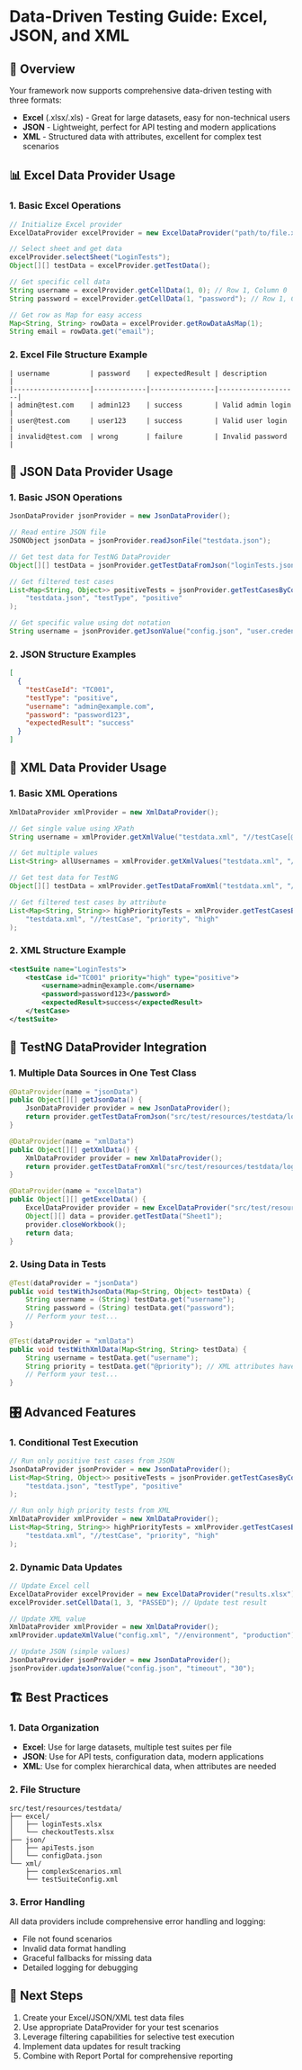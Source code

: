 # Data-Driven Testing Guide: Excel, JSON, and XML

## 🎯 Overview
Your framework now supports comprehensive data-driven testing with three formats:
- **Excel** (.xlsx/.xls) - Great for large datasets, easy for non-technical users
- **JSON** - Lightweight, perfect for API testing and modern applications
- **XML** - Structured data with attributes, excellent for complex test scenarios

## 📊 Excel Data Provider Usage

### 1. Basic Excel Operations
```java
// Initialize Excel provider
ExcelDataProvider excelProvider = new ExcelDataProvider("path/to/file.xlsx");

// Select sheet and get data
excelProvider.selectSheet("LoginTests");
Object[][] testData = excelProvider.getTestData();

// Get specific cell data
String username = excelProvider.getCellData(1, 0); // Row 1, Column 0
String password = excelProvider.getCellData(1, "password"); // Row 1, Column name

// Get row as Map for easy access
Map<String, String> rowData = excelProvider.getRowDataAsMap(1);
String email = rowData.get("email");
```

### 2. Excel File Structure Example
```
| username          | password    | expectedResult | description        |
|-------------------|-------------|----------------|--------------------|
| admin@test.com    | admin123    | success        | Valid admin login  |
| user@test.com     | user123     | success        | Valid user login   |
| invalid@test.com  | wrong       | failure        | Invalid password   |
```

## 🔄 JSON Data Provider Usage

### 1. Basic JSON Operations
```java
JsonDataProvider jsonProvider = new JsonDataProvider();

// Read entire JSON file
JSONObject jsonData = jsonProvider.readJsonFile("testdata.json");

// Get test data for TestNG DataProvider
Object[][] testData = jsonProvider.getTestDataFromJson("loginTests.json");

// Get filtered test cases
List<Map<String, Object>> positiveTests = jsonProvider.getTestCasesByCondition(
    "testdata.json", "testType", "positive"
);

// Get specific value using dot notation
String username = jsonProvider.getJsonValue("config.json", "user.credentials.username");
```

### 2. JSON Structure Examples
```json
[
  {
    "testCaseId": "TC001",
    "testType": "positive",
    "username": "admin@example.com",
    "password": "password123",
    "expectedResult": "success"
  }
]
```

## 📝 XML Data Provider Usage

### 1. Basic XML Operations
```java
XmlDataProvider xmlProvider = new XmlDataProvider();

// Get single value using XPath
String username = xmlProvider.getXmlValue("testdata.xml", "//testCase[@id='TC001']/username");

// Get multiple values
List<String> allUsernames = xmlProvider.getXmlValues("testdata.xml", "//username");

// Get test data for TestNG
Object[][] testData = xmlProvider.getTestDataFromXml("testdata.xml", "//testCase");

// Get filtered test cases by attribute
List<Map<String, String>> highPriorityTests = xmlProvider.getTestCasesByAttribute(
    "testdata.xml", "//testCase", "priority", "high"
);
```

### 2. XML Structure Example
```xml
<testSuite name="LoginTests">
    <testCase id="TC001" priority="high" type="positive">
        <username>admin@example.com</username>
        <password>password123</password>
        <expectedResult>success</expectedResult>
    </testCase>
</testSuite>
```

## 🧪 TestNG DataProvider Integration

### 1. Multiple Data Sources in One Test Class
```java
@DataProvider(name = "jsonData")
public Object[][] getJsonData() {
    JsonDataProvider provider = new JsonDataProvider();
    return provider.getTestDataFromJson("src/test/resources/testdata/login.json");
}

@DataProvider(name = "xmlData")
public Object[][] getXmlData() {
    XmlDataProvider provider = new XmlDataProvider();
    return provider.getTestDataFromXml("src/test/resources/testdata/login.xml", "//testCase");
}

@DataProvider(name = "excelData")
public Object[][] getExcelData() {
    ExcelDataProvider provider = new ExcelDataProvider("src/test/resources/testdata/login.xlsx");
    Object[][] data = provider.getTestData("Sheet1");
    provider.closeWorkbook();
    return data;
}
```

### 2. Using Data in Tests
```java
@Test(dataProvider = "jsonData")
public void testWithJsonData(Map<String, Object> testData) {
    String username = (String) testData.get("username");
    String password = (String) testData.get("password");
    // Perform your test...
}

@Test(dataProvider = "xmlData")
public void testWithXmlData(Map<String, String> testData) {
    String username = testData.get("username");
    String priority = testData.get("@priority"); // XML attributes have @ prefix
    // Perform your test...
}
```

## 🎛️ Advanced Features

### 1. Conditional Test Execution
```java
// Run only positive test cases from JSON
JsonDataProvider jsonProvider = new JsonDataProvider();
List<Map<String, Object>> positiveTests = jsonProvider.getTestCasesByCondition(
    "testdata.json", "testType", "positive"
);

// Run only high priority tests from XML
XmlDataProvider xmlProvider = new XmlDataProvider();
List<Map<String, String>> highPriorityTests = xmlProvider.getTestCasesByAttribute(
    "testdata.xml", "//testCase", "priority", "high"
);
```

### 2. Dynamic Data Updates
```java
// Update Excel cell
ExcelDataProvider excelProvider = new ExcelDataProvider("results.xlsx");
excelProvider.setCellData(1, 3, "PASSED"); // Update test result

// Update XML value
XmlDataProvider xmlProvider = new XmlDataProvider();
xmlProvider.updateXmlValue("config.xml", "//environment", "production");

// Update JSON (simple values)
JsonDataProvider jsonProvider = new JsonDataProvider();
jsonProvider.updateJsonValue("config.json", "timeout", "30");
```

## 🏗️ Best Practices

### 1. Data Organization
- **Excel**: Use for large datasets, multiple test suites per file
- **JSON**: Use for API tests, configuration data, modern applications
- **XML**: Use for complex hierarchical data, when attributes are needed

### 2. File Structure
```
src/test/resources/testdata/
├── excel/
│   ├── loginTests.xlsx
│   └── checkoutTests.xlsx
├── json/
│   ├── apiTests.json
│   └── configData.json
└── xml/
    ├── complexScenarios.xml
    └── testSuiteConfig.xml
```

### 3. Error Handling
All data providers include comprehensive error handling and logging:
- File not found scenarios
- Invalid data format handling
- Graceful fallbacks for missing data
- Detailed logging for debugging

## 🚀 Next Steps
1. Create your Excel/JSON/XML test data files
2. Use appropriate DataProvider for your test scenarios
3. Leverage filtering capabilities for selective test execution
4. Implement data updates for result tracking
5. Combine with Report Portal for comprehensive reporting